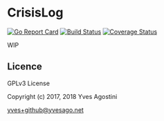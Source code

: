 CrisisLog
=============


[![Go Report Card](https://goreportcard.com/badge/github.com/yvesago/CrisisLog)](https://goreportcard.com/report/github.com/yvesago/CrisisLog)
[![Build Status](https://travis-ci.org/yvesago/CrisisLog.svg?branch=master)](https://travis-ci.org/yvesago/CrisisLog)
[![Coverage Status](https://coveralls.io/repos/github/yvesago/CrisisLog/badge.svg?branch=master)](https://coveralls.io/github/yvesago/CrisisLog)



WIP

## Licence

GPLv3 License

Copyright (c) 2017, 2018 Yves Agostini

<yves+github@yvesago.net>


